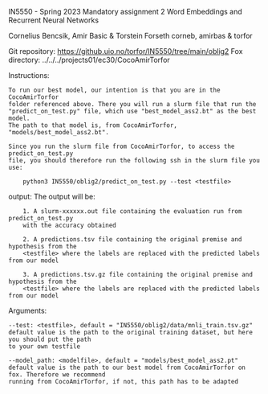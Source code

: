 IN5550 - Spring 2023
Mandatory assignment 2
Word Embeddings and Recurrent Neural Networks

Cornelius Bencsik, Amir Basic & Torstein Forseth
corneb, amirbas & torfor

Git repository: https://github.uio.no/torfor/IN5550/tree/main/oblig2
Fox directory: ../../../projects01/ec30/CocoAmirTorfor

Instructions:

    To run our best model, our intention is that you are in the CocoAmirTorfor
    folder referenced above. There you will run a slurm file that run the 
    "predict_on_test.py" file, which use "best_model_ass2.bt" as the best model.
    The path to that model is, from CocoAmirTorfor, "models/best_model_ass2.bt".

    Since you run the slurm file from CocoAmirTorfor, to access the predict_on_test.py
    file, you should therefore run the following ssh in the slurm file you use:

        python3 IN5550/oblig2/predict_on_test.py --test <testfile>


output:
    The output will be:

        1. A slurm-xxxxxx.out file containing the evaluation run from predict_on_test.py
        with the accuracy obtained

        2. A predictions.tsv file containing the original premise and hypothesis from the 
        <testfile> where the labels are replaced with the predicted labels from our model

        3. A predictions.tsv.gz file containing the original premise and hypothesis from the 
        <testfile> where the labels are replaced with the predicted labels from our model

Arguments:

    --test: <testfile>, default = "IN5550/oblig2/data/mnli_train.tsv.gz"
    default value is the path to the original training dataset, but here you should put the path
    to your own testfile

    --model_path: <modelfile>, default = "models/best_model_ass2.pt"
    default value is the path to our best model from CocoAmirTorfor on fox. Therefore we recommend 
    running from CocoAmirTorfor, if not, this path has to be adapted